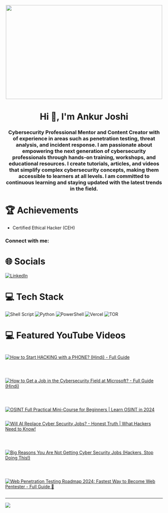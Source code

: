 <p align="center">
    <img src="https://i.pinimg.com/originals/1f/20/f4/1f20f423834bca13c5b4b90558c71977.gif" width="500" height="300" />
</p>

<h1 align="center">Hi 👋, I'm Ankur Joshi</h1>
<h3 align="center">Cybersecurity Professional Mentor and Content Creator with of experience in areas such as penetration testing, threat analysis, and incident response. I am passionate about empowering the next generation of cybersecurity professionals through hands-on training, workshops, and educational resources. I create tutorials, articles, and videos that simplify complex cybersecurity concepts, making them accessible to learners at all levels. I am committed to continuous learning and staying updated with the latest trends in the field.</h3>

# 🏆 Achievements
- Certified Ethical Hacker (CEH)

<h3 align="left">Connect with me:</h3>
<p align="left">
</p>

# 🌐 Socials
[![LinkedIn](https://img.shields.io/badge/LinkedIn-%230077B5.svg?logo=linkedin&logoColor=white)](https://linkedin.com/in/www.linkedin.com/in/theankurjoshi) 

# 💻 Tech Stack
![Shell Script](https://img.shields.io/badge/shell_script-%23121011.svg?style=for-the-badge&logo=gnu-bash&logoColor=white) ![Python](https://img.shields.io/badge/python-3670A0?style=for-the-badge&logo=python&logoColor=ffdd54) ![PowerShell](https://img.shields.io/badge/PowerShell-%235391FE.svg?style=for-the-badge&logo=powershell&logoColor=white) ![Vercel](https://img.shields.io/badge/vercel-%23000000.svg?style=for-the-badge&logo=vercel&logoColor=white) ![TOR](https://img.shields.io/badge/tor-%237E4798.svg?style=for-the-badge&logo=tor-project&logoColor=white)

# 💻 Featured YouTube Videos


<div style="display: flex; flex-wrap: wrap; gap: 30px;">

[![How to Start HACKING with a PHONE? (Hindi) - Full Guide](https://ytcards.demolab.com/?id=JCQCrN1Fe9A&title=How+to+Start+HACKING+with+a+PHONE%3F+(Hindi)+-+Full+Guide&lang=en&timestamp=1719792000&background_color=%230d1117&title_color=%23ffffff&stats_color=%23dedede&max_title_lines=1&width=250&border_radius=5&duration=436 "How to Start HACKING with a PHONE? (Hindi) - Full Guide")](https://youtu.be/JCQCrN1Fe9A?si=sehGmwRpCb3lrCX0)

[![How to Get a Job in the Cybersecurity Field at Microsoft? - Full Guide (Hindi)](https://ytcards.demolab.com/?id=JthDfVHTsQU&title=How+to+Get+a+Job+in+the+Cybersecurity+Field+at+Microsoft%3F+-+Full+Guide+(Hindi)&lang=en&timestamp=1712966400&background_color=%230d1117&title_color=%23ffffff&stats_color=%23dedede&max_title_lines=1&width=250&border_radius=5&duration=600 "How to Get a Job in the Cybersecurity Field at Microsoft? - Full Guide (Hindi)")](https://youtu.be/JthDfVHTsQU?si=RWyRD5f061IohSYA)

[![OSINT Full Practical Mini-Course for Beginners | Learn OSINT in 2024](https://ytcards.demolab.com/?id=o-iHaBTCQSk&title=OSINT+Full+Practical+Mini-Course+for+Beginners+%7C+Learn+OSINT+in+2024&lang=en&timestamp=1712409600&background_color=%230d1117&title_color=%23ffffff&stats_color=%23dedede&max_title_lines=1&width=250&border_radius=5&duration=600 "OSINT Full Practical Mini-Course for Beginners | Learn OSINT in 2024")](https://youtu.be/o-iHaBTCQSk?si=o1QSoHy_5n1pgspj)

</div>

<div style="display: flex; flex-wrap: wrap; gap: 30px;">

[![Will AI Replace Cyber Security Jobs? - Honest Truth | What Hackers Need to Know!](https://ytcards.demolab.com/?id=yGvNPCroNb0&title=Will+AI+Replace+Cyber+Security+Jobs%3F+-+Honest+Truth+%7C+What+Hackers+Need+to+Know%21&lang=en&timestamp=1719916800&background_color=%230d1117&title_color=%23ffffff&stats_color=%23dedede&max_title_lines=1&width=250&border_radius=5&duration=600 "Will AI Replace Cyber Security Jobs? - Honest Truth | What Hackers Need to Know!")](https://youtu.be/yGvNPCroNb0?si=1XvAe5iL6jbb9kOh)

[![Big Reasons You Are Not Getting Cyber Security Jobs (Hackers, Stop Doing This!)](https://ytcards.demolab.com/?id=b5dUUhy0p6Y&title=Big+Reasons+You+Are+Not+Getting+Cyber+Security+Jobs+%28Hackers%2C+Stop+Doing+This%21%29&lang=en&timestamp=1719878400&background_color=%230d1117&title_color=%23ffffff&stats_color=%23dedede&max_title_lines=1&width=250&border_radius=5&duration=600 "Big Reasons You Are Not Getting Cyber Security Jobs (Hackers, Stop Doing This!)")](https://youtu.be/b5dUUhy0p6Y?si=uG55WJ24410jAP4q)

[![Web Penetration Testing Roadmap 2024: Fastest Way to Become Web Pentester - Full Guide 🚀](https://ytcards.demolab.com/?id=ol5HPyvpFIg&title=Web+Penetration+Testing+Roadmap+2024%3A+Fastest+Way+to+Become+Web+Pentester+-+Full+Guide+%F0%9F%9A%80&lang=en&timestamp=1718275200&background_color=%230d1117&title_color=%23ffffff&stats_color=%23dedede&max_title_lines=1&width=250&border_radius=5&duration=600 "Web Penetration Testing Roadmap 2024: Fastest Way to Become Web Pentester - Full Guide 🚀")](https://youtu.be/ol5HPyvpFIg?si=D-fizX7uWxis-R6u)


</div>

---


[![](https://visitcount.itsvg.in/api?id=CyberAnkurJoshi&label=Profile%20Views&color=11&icon=5&pretty=true)](https://visitcount.itsvg.in)
